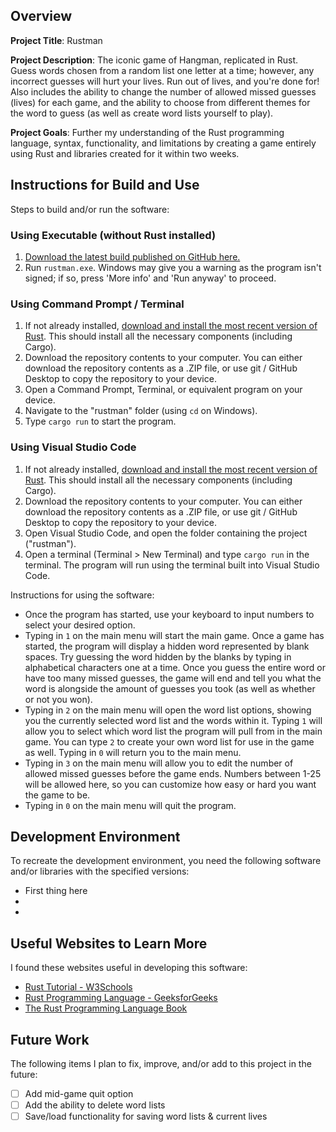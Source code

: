 ## Overview

**Project Title**: Rustman

**Project Description**: The iconic game of Hangman, replicated in Rust. Guess words chosen from a random list one letter at a time; however, any incorrect guesses will hurt your lives. Run out of lives, and you're done for! Also includes the ability to change the number of allowed missed guesses (lives) for each game, and the ability to choose from different themes for the word to guess (as well as create word lists yourself to play).

**Project Goals**: Further my understanding of the Rust programming language, syntax, functionality, and limitations by creating a game entirely using Rust and libraries created for it within two weeks.

## Instructions for Build and Use

Steps to build and/or run the software:

### Using Executable (without Rust installed)
1. [Download the latest build published on GitHub here.](https://github.com/obviouslyweb/rustman/releases/tag/releases)
2. Run `rustman.exe`. Windows may give you a warning as the program isn't signed; if so, press 'More info' and 'Run anyway' to proceed.

### Using Command Prompt / Terminal
1. If not already installed, [download and install the most recent version of Rust](https://www.rust-lang.org/tools/install). This should install all the necessary components (including Cargo).
2. Download the repository contents to your computer. You can either download the repository contents as a .ZIP file, or use git / GitHub Desktop to copy the repository to your device.
3. Open a Command Prompt, Terminal, or equivalent program on your device.
4. Navigate to the "rustman" folder (using `cd` on Windows).
5. Type `cargo run` to start the program.

### Using Visual Studio Code
1. If not already installed, [download and install the most recent version of Rust](https://www.rust-lang.org/tools/install). This should install all the necessary components (including Cargo).
2. Download the repository contents to your computer. You can either download the repository contents as a .ZIP file, or use git / GitHub Desktop to copy the repository to your device.
3. Open Visual Studio Code, and open the folder containing the project ("rustman").
4. Open a terminal (Terminal > New Terminal) and type `cargo run` in the terminal. The program will run using the terminal built into Visual Studio Code.

Instructions for using the software:

* Once the program has started, use your keyboard to input numbers to select your desired option. 
* Typing in `1` on the main menu will start the main game. Once a game has started, the program will display a hidden word represented by blank spaces. Try guessing the word hidden by the blanks by typing in alphabetical characters one at a time. Once you guess the entire word or have too many missed guesses, the game will end and tell you what the word is alongside the amount of guesses you took (as well as whether or not you won).
* Typing in `2` on the main menu will open the word list options, showing you the currently selected word list and the words within it. Typing `1` will allow you to select which word list the program will pull from in the main game. You can type `2` to create your own word list for use in the game as well. Typing in `0` will return you to the main menu.
* Typing in `3` on the main menu will allow you to edit the number of allowed missed guesses before the game ends. Numbers between 1-25 will be allowed here, so you can customize how easy or hard you want the game to be.
* Typing in `0` on the main menu will quit the program.

## Development Environment 

To recreate the development environment, you need the following software and/or libraries with the specified versions:

* First thing here
*
*

## Useful Websites to Learn More

I found these websites useful in developing this software:

* [Rust Tutorial - W3Schools](https://www.w3schools.com/rust/index.php)
* [Rust Programming Language - GeeksforGeeks](https://www.geeksforgeeks.org/introduction-to-rust-programming-language/)
* [The Rust Programming Language Book](https://doc.rust-lang.org/book/title-page.html)

## Future Work

The following items I plan to fix, improve, and/or add to this project in the future:

* [ ] Add mid-game quit option
* [ ] Add the ability to delete word lists
* [ ] Save/load functionality for saving word lists & current lives